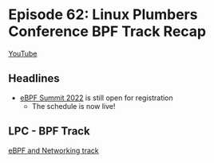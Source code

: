 # Episode 62: Linux Plumbers Conference BPF Track Recap

[YouTube](https://youtu.be/gBVeoDy2xkA)

## Headlines

- [eBPF Summit 2022](https://ebpf.io/summit-2022) is still open for registration
    - The schedule is now live!


## LPC - BPF Track

[eBPF and Networking track](https://lpc.events/event/16/sessions/131/#all)

